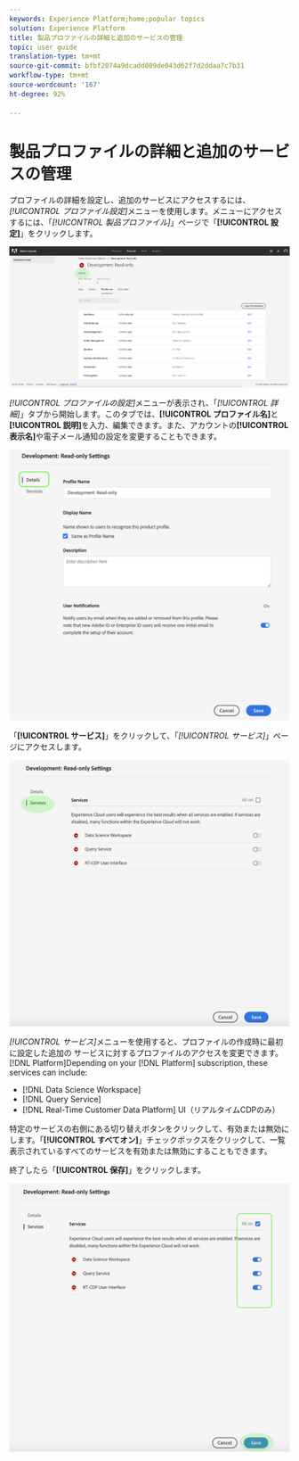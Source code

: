 ```yaml
---
keywords: Experience Platform;home;popular topics
solution: Experience Platform
title: 製品プロファイルの詳細と追加のサービスの管理
topic: user guide
translation-type: tm+mt
source-git-commit: bfbf2074a9dcadd809de043d62f7d2ddaa7c7b31
workflow-type: tm+mt
source-wordcount: '167'
ht-degree: 92%

---
```



# 製品プロファイルの詳細と追加のサービスの管理

プロファイルの詳細を設定し、追加のサービスにアクセスするには、*[!UICONTROL プロファイル設定]*&#x200B;メニューを使用します。メニューにアクセスするには、「*[!UICONTROL 製品プロファイル]*」ページで「**[!UICONTROL 設定]**」をクリックします。

![profile-settings](../images/profile-settings.png)

*[!UICONTROL プロファイルの設定]*&#x200B;メニューが表示され、「*[!UICONTROL 詳細]*」タブから開始します。このタブでは、**[!UICONTROL プロファイル名]**&#x200B;と&#x200B;**[!UICONTROL 説明]**&#x200B;を入力、編集できます。また、アカウントの&#x200B;**[!UICONTROL 表示名]**&#x200B;や電子メール通知の設定を変更することもできます。

![edit-details-settings](../images/edit-details-settings.png)

「**[!UICONTROL サービス]**」をクリックして、「*[!UICONTROL サービス]*」ページにアクセスします。

![services-page](../images/services-page.png)

*[!UICONTROL サービス]*&#x200B;メニューを使用すると、プロファイルの作成時に最初に設定した追加の サービスに対するプロファイルのアクセスを変更できます。[!DNL Platform]Depending on your [!DNL Platform] subscription, these services can include:

- [!DNL Data Science Workspace]
- [!DNL Query Service]
- [!DNL Real-Time Customer Data Platform] UI（リアルタイムCDPのみ）

特定のサービスの右側にある切り替えボタンをクリックして、有効または無効にします。「**[!UICONTROL すべてオン]**」チェックボックスをクリックして、一覧表示されているすべてのサービスを有効または無効にすることもできます。

終了したら「**[!UICONTROL 保存]**」をクリックします。

![edit-additional-services](../images/edit-additional-services.png)